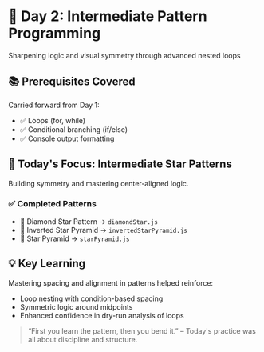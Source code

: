 # 🚀 Day 2: Intermediate Pattern Programming  
Sharpening logic and visual symmetry through advanced nested loops  

## 📚 Prerequisites Covered
Carried forward from Day 1:
- ✅ Loops (for, while)
- ✅ Conditional branching (if/else)
- ✅ Console output formatting

## 🎯 Today's Focus: Intermediate Star Patterns  
Building symmetry and mastering center-aligned logic.

### ✅ Completed Patterns  
- 🔷 Diamond Star Pattern → `diamondStar.js`  
- 🔻 Inverted Star Pyramid → `invertedStarPyramid.js`  
- 🔺 Star Pyramid → `starPyramid.js`

## 💡 Key Learning  
Mastering spacing and alignment in patterns helped reinforce:
- Loop nesting with condition-based spacing
- Symmetric logic around midpoints
- Enhanced confidence in dry-run analysis of loops

> “First you learn the pattern, then you bend it.” – Today's practice was all about discipline and structure.

